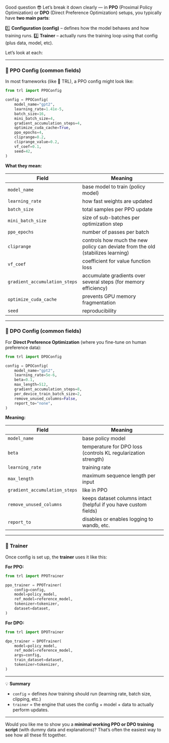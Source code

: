 Good question 😎
Let’s break it down clearly — in **PPO** (Proximal Policy Optimization) or **DPO** (Direct Preference Optimization) setups, you typically have **two main parts**:

1️⃣ **Configuration (config)** – defines how the model behaves and how training runs.
2️⃣ **Trainer** – actually runs the training loop using that config (plus data, model, etc).

Let’s look at each:

---

### 🧩 PPO Config (common fields)

In most frameworks (like 🤗 TRL), a PPO config might look like:

```python
from trl import PPOConfig

config = PPOConfig(
    model_name="gpt2",
    learning_rate=1.41e-5,
    batch_size=16,
    mini_batch_size=4,
    gradient_accumulation_steps=4,
    optimize_cuda_cache=True,
    ppo_epochs=4,
    cliprange=0.2,
    cliprange_value=0.2,
    vf_coef=0.1,
    seed=42,
)
```

**What they mean:**

| Field                         | Meaning                                                                         |
| ----------------------------- | ------------------------------------------------------------------------------- |
| `model_name`                  | base model to train (policy model)                                              |
| `learning_rate`               | how fast weights are updated                                                    |
| `batch_size`                  | total samples per PPO update                                                    |
| `mini_batch_size`             | size of sub-batches per optimization step                                       |
| `ppo_epochs`                  | number of passes per batch                                                      |
| `cliprange`                   | controls how much the new policy can deviate from the old (stabilizes learning) |
| `vf_coef`                     | coefficient for value function loss                                             |
| `gradient_accumulation_steps` | accumulate gradients over several steps (for memory efficiency)                 |
| `optimize_cuda_cache`         | prevents GPU memory fragmentation                                               |
| `seed`                        | reproducibility                                                                 |

---

### 🧩 DPO Config (common fields)

For **Direct Preference Optimization** (where you fine-tune on human preference data):

```python
from trl import DPOConfig

config = DPOConfig(
    model_name="gpt2",
    learning_rate=5e-6,
    beta=0.1,
    max_length=512,
    gradient_accumulation_steps=8,
    per_device_train_batch_size=2,
    remove_unused_columns=False,
    report_to="none",
)
```

**Meaning:**

| Field                         | Meaning                                                          |
| ----------------------------- | ---------------------------------------------------------------- |
| `model_name`                  | base policy model                                                |
| `beta`                        | temperature for DPO loss (controls KL regularization strength)   |
| `learning_rate`               | training rate                                                    |
| `max_length`                  | maximum sequence length per input                                |
| `gradient_accumulation_steps` | like in PPO                                                      |
| `remove_unused_columns`       | keeps dataset columns intact (helpful if you have custom fields) |
| `report_to`                   | disables or enables logging to wandb, etc.                       |

---

### 🧠 Trainer

Once config is set up, the **trainer** uses it like this:

**For PPO:**

```python
from trl import PPOTrainer

ppo_trainer = PPOTrainer(
    config=config,
    model=policy_model,
    ref_model=reference_model,
    tokenizer=tokenizer,
    dataset=dataset,
)
```

**For DPO:**

```python
from trl import DPOTrainer

dpo_trainer = DPOTrainer(
    model=policy_model,
    ref_model=reference_model,
    args=config,
    train_dataset=dataset,
    tokenizer=tokenizer,
)
```

---

💡 **Summary**

* `config` = defines *how* training should run (learning rate, batch size, clipping, etc.)
* `trainer` = the engine that uses the config + model + data to actually perform updates.

---

Would you like me to show you a **minimal working PPO or DPO training script** (with dummy data and explanations)?
That’s often the easiest way to see how all these fit together.
